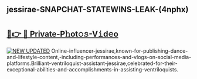 ## jessirae-SNAPCHAT-STATEWINS-LEAK-(4nphx)


# <h2><a href="https://mediaupload.pro?-20M">🔗👉 🔴 Private-P𝚑ot𝚘𝚜-V𝚒d𝚎o</a></h2>

[![NEW UPDATED](https://i.imgur.com/0qMVB7G.gif)](https://mediaupload.pro?-20M)
Online-influencer-jessirae,known-for-publishing-dance-and-lifestyle-content,-including-performances-and-vlogs-on-social-media-platforms.Brilliant-ventriloquist-assistant-jessirae,celebrated-for-their-exceptional-abilities-and-accomplishments-in-assisting-ventriloquists.  